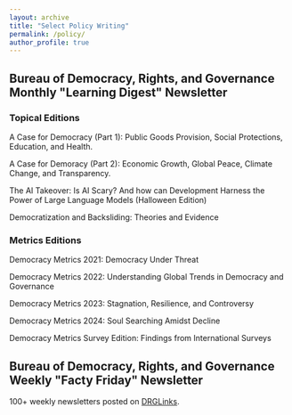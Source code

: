 ```yaml
---
layout: archive
title: "Select Policy Writing"
permalink: /policy/
author_profile: true
---
```


## Bureau of Democracy, Rights, and Governance Monthly "Learning Digest" Newsletter
### Topical Editions

A Case for Democracy (Part 1): Public Goods Provision, Social Protections, Education, and Health.

A Case for Demoracy (Part 2): Economic Growth, Global Peace, Climate Change, and Transparency. 

The AI Takeover: Is AI Scary? And how can Development Harness the Power of Large Language Models (Halloween Edition)

Democratization and Backsliding: Theories and Evidence

### Metrics Editions

Democracy Metrics 2021: Democracy Under Threat

Democracy Metrics 2022: Understanding Global Trends in Democracy and Governance

Democracy Metrics 2023: Stagnation, Resilience, and Controversy

Democracy Metrics 2024: Soul Searching Amidst Decline

Democracy Metrics Survey Edition: Findings from International Surveys



## Bureau of Democracy, Rights, and Governance Weekly "Facty Friday" Newsletter
100+ weekly newsletters posted on [DRGLinks](https://www.drglinks.org/facty-friday/).
